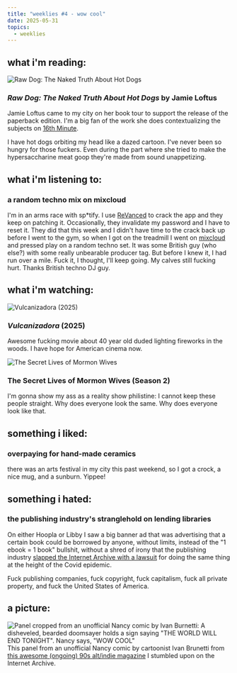 ```yaml
---
title: "weeklies #4 - wow cool"
date: 2025-05-31
topics:
  - weeklies
---
```

## __what i'm reading__:
![Raw Dog: The Naked Truth About Hot Dogs](https://t1.bookpage.com/wp-content/uploads/2022/12/20135220/rawdog.jpg)
### _Raw Dog: The Naked Truth About Hot Dogs_ by Jamie Loftus
Jamie Loftus came to my city on her book tour to support the release of the paperback edition. I'm a big fan of the work she does contextualizing the subjects on [16th Minute](https://www.iheart.com/podcast/1119-sixteenth-minute-of-fame-172216473/).  

I have hot dogs orbiting my head like a dazed cartoon. I've never been so hungry for those fuckers. Even during the part where she tried to make the hypersaccharine meat goop they're made from sound unappetizing. 


## __what i'm listening to__:
### a random techno mix on mixcloud
I'm in an arms race with sp\*tify. I use [ReVanced](https://revanced.app) to crack the app and they keep on patching it. Occasionally, they invalidate my password and I have to reset it. They did that this week and I didn't have time to the crack back up before I went to the gym, so when I got on the treadmill I went on [mixcloud](https://mixcloud.com) and pressed play on a random techno set. It was some British guy (who else?) with some really unbearable producer tag. But before I knew it, I had run over a mile. Fuck it, I thought, I'll keep going. My calves still fucking hurt. Thanks British techno DJ guy.

## __what i'm watching__:
![Vulcanizadora (2025)](https://www.rogerebert.com/wp-content/uploads/2025/04/MV5BZTUzNmY4YjctY2VhNC00NWY4LTk2ZDUtMWZkNjgzYmRmYTIyXkEyXkFqcGc@._V1_FMjpg_UX1000_.jpg)
### _Vulcanizadora_ (2025)
Awesome fucking movie about 40 year old duded lighting fireworks in the woods. I have hope for American cinema now. 

![The Secret Lives of Mormon Wives](https://img.rgstatic.com/content/show/ec8f4974-067e-4cc8-a449-b7c1206736c5/poster-500.jpg)
### The Secret Lives of Mormon Wives (Season 2)
I'm gonna show my ass as a reality show philistine: I cannot keep these people straight. Why does everyone look the same. Why does everyone look like that.

## __something i liked__:
### overpaying for hand-made ceramics
there was an arts festival in my city this past weekend, so I got a crock, a nice mug, and a sunburn. Yippee!

## __something i hated__:
### the publishing industry's stranglehold on lending libraries
On either Hoopla or Libby I saw a big banner ad that was advertising that a certain book could be borrowed by anyone, without limits, instead of the "1 ebook = 1 book" bullshit, without a shred of irony that the publishing industry [slapped the Internet Archive with a lawsuit](https://en.wikipedia.org/wiki/Hachette_v._Internet_Archive) for doing the same thing at the height of the Covid epidemic.

Fuck publishing companies, fuck copyright, fuck capitalism, fuck all private property, and fuck the United States of America.

## __a picture__:
![Panel cropped from an unofficial Nancy comic by Ivan Burnetti: A disheveled, bearded doomsayer holds a sign saying "THE WORLD WILL END TONIGHT". Nancy says, "WOW COOL"](https://i.postimg.cc/Z5B3mtTk/the-world-will-end-tonight-wow-cool.webp)
This panel from an unofficial Nancy comic by cartoonist Ivan Brunetti from [this awesome (ongoing) 90s alt/indie magazine](https://archive.org/details/roctober-26/) I stumbled upon on the Internet Archive. 
